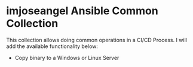 # imjoseangel Ansible Common Collection

This collection allows doing common operations in a CI/CD Process. I will add the available functionality below:

* Copy binary to a Windows or Linux Server
